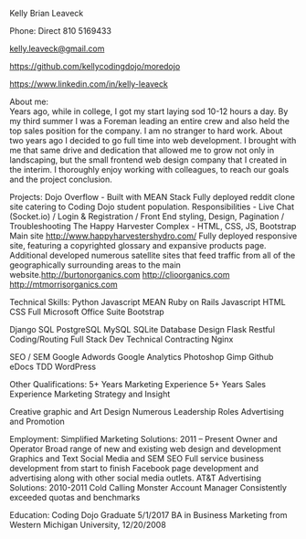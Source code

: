 Kelly Brian Leaveck 

Phone: Direct 810 5169433

kelly.leaveck@gmail.com

https://github.com/kellycodingdojo/moredojo

https://www.linkedin.com/in/kelly-leaveck

About me:   
Years ago, while in college, I got my start laying sod 10-12 hours a day. By my third summer I was a Foreman leading an entire crew and also held the top sales position for the company. I am no stranger to hard work. About two years ago I decided to go full time into web development. I brought with me that same drive and dedication that allowed me to grow not only in landscaping, but the small frontend web design company that I created in the interim. I thoroughly enjoy working  with colleagues, to reach our goals and the project conclusion. 

Projects:
Dojo Overflow  - Built with MEAN Stack 
Fully deployed reddit clone site catering to Coding Dojo student population. 
Responsibilities - Live Chat (Socket.io) / Login & Registration / Front End styling, Design,
 Pagination / Troubleshooting
The Happy Harvester Complex - HTML, CSS, JS, Bootstrap
Main site http://www.happyharvestershydro.com/
Fully deployed responsive site, featuring a copyrighted glossary and expansive products page. Additional developed numerous satellite sites that feed traffic from all of the geographically surrounding areas to the main website.http://burtonorganics.com  http://clioorganics.com  http://mtmorrisorganics.com 

Technical Skills:
Python
Javascript
MEAN
Ruby on Rails 
Javascript
HTML
CSS
Full Microsoft Office Suite
Bootstrap

Django
SQL
PostgreSQL
MySQL
SQLite
Database Design 
Flask
Restful Coding/Routing
Full Stack Dev
Technical Contracting
Nginx

SEO / SEM
Google Adwords
Google Analytics
Photoshop
Gimp
Github
eDocs
TDD
WordPress

Other Qualifications:
5+ Years Marketing Experience 
5+ Years Sales Experience 
Marketing Strategy and Insight

Creative graphic and Art Design
Numerous Leadership Roles 
Advertising and Promotion 

Employment:
Simplified Marketing Solutions: 2011 – Present 
Owner and Operator
Broad range of new and existing web design and development
Graphics and Text
Social Media and SEM SEO 
Full service business development from start to finish 
Facebook page development and advertising along with other social media outlets. 
AT&T Advertising Solutions: 2010-2011
Cold Calling Monster
Account Manager
Consistently exceeded quotas and benchmarks 

Education:
Coding Dojo Graduate 5/1/2017
BA in Business Marketing from Western Michigan University, 12/20/2008 



